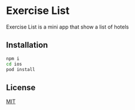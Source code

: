 # Exercise List

Exercise List is a mini app that show a list of hotels

## Installation


```bash
npm i
cd ios
pod install
```

## License
[MIT](https://choosealicense.com/licenses/mit/)